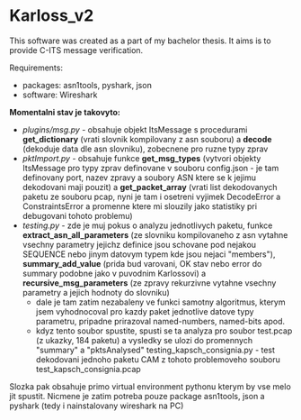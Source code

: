 # Karloss_v2
This software was created as a part of my bachelor thesis. It aims is to provide C-ITS message verification.

Requirements:
* packages: asn1tools, pyshark, json
* software: Wireshark

**Momentalni stav je takovyto:**

* _plugins/msg.py_ - obsahuje objekt ItsMessage s procedurami **get_dictionary** (vrati slovnik kompilovany z asn souboru) a **decode** (dekoduje data dle asn slovniku), zobecnene pro ruzne typy zprav
* _pktImport.py_ - obsahuje funkce **get_msg_types** (vytvori objekty ItsMessage pro typy zprav definovane v souboru config.json - je tam definovany port, nazev zpravy a soubory ASN ktere se k jejimu dekodovani maji pouzit) a **get_packet_array** (vrati list dekodovanych paketu ze souboru pcap, nyni je tam i osetreni vyjimek DecodeError a ConstraintsError a promenne ktere mi slouzily jako statistiky pri debugovani tohoto problemu)
* _testing.py_ - zde je muj pokus o analyzu jednotlivych paketu, funkce **extract_asn_all_parameters** (ze slovniku kompilovaneho z asn vytahne vsechny parametry jejichz definice jsou schovane pod nejakou SEQUENCE nebo jinym datovym typem kde jsou nejaci "members"), **summary_add_value** (prida bud varovani, OK stav nebo error do summary podobne jako v puvodnim Karlossovi) a **recursive_msg_parameters** (ze zpravy rekurzivne vytahne vsechny parametry a jejich hodnoty do slovniku)
  * dale je tam zatim nezabaleny ve funkci samotny algoritmus, kterym jsem vyhodnocoval pro kazdy paket jednotlive datove typy parametru, pripadne prirazoval named-numbers, named-bits apod.
  * kdyz tento soubor spustite, spusti se ta analyza pro soubor test.pcap (z ukazky, 184 paketu) a vysledky se ulozi do promennych "summary" a "pktsAnalysed"
  testing_kapsch_consignia.py - test dekodovani jednoho paketu CAM z tohoto problemoveho souboru test_kapsch_consignia.pcap

Slozka pak obsahuje primo virtual environment pythonu kterym by vse melo jit spustit. Nicmene je zatim potreba pouze package asn1tools, json a pyshark (tedy i nainstalovany wireshark na PC)